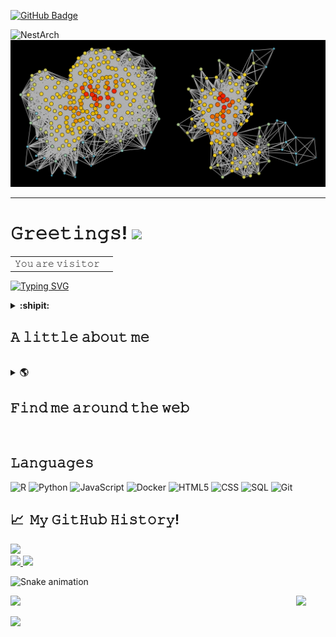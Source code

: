 [![GitHub Badge](https://img.shields.io/github/followers/Gchism94?style=social)](https://github.com/Gchism94?tab=followers)

<!-- OLD VISITOR BADGE ![visitor Badge](https://visitor-badge.glitch.me/badge?page_id=Gchism94.Gchism94&left_text=Visitors) -->

![NestArch](https://github.com/Gchism94/Nest_Arch_ColonyOrganization/blob/main/Figures/NestArchFig.png)
![Network](https://github.com/Gchism94/Nest_Arch_ColonyOrganization/blob/7814921f7ffe20ef07ec0a5557c57bed1e905fd0/Figures/Network.jpg)

***

<h1 align="left">𝙶𝚛𝚎𝚎𝚝𝚒𝚗𝚐𝚜! <img src="https://media.giphy.com/media/hvRJCLFzcasrR4ia7z/giphy.gif" width="40"></h1>

<table>
  <tr>
    <td>𝚈𝚘𝚞 𝚊𝚛𝚎 𝚟𝚒𝚜𝚒𝚝𝚘𝚛</td>
    <td><img src="https://profile-counter.glitch.me/Gchism94/count.svg" alt="" /></td>
  </tr>
</table>

[![Typing SVG](https://readme-typing-svg.herokuapp.com?font=Goldman&weight=500&size=22&duration=3000&pause=500&color=1D6685&multiline=true&width=750&height=140&lines=%24+whoami;Gchism94;%5BAKA+Greg+Chism%5D%F0%9F%A4%98;Educator+%7C+Data+Scientist+%7C+Behavioral+Ecologist;Thanks+for+visiting!+%F0%9F%92%9B)](https://git.io/typing-svg)

<details>
  <summary><b>:shipit: &nbsp; &nbsp;<h2> 𝙰 𝚕𝚒𝚝𝚝𝚕𝚎 𝚊𝚋𝚘𝚞𝚝 𝚖𝚎 </h2> &nbsp;&nbsp;&nbsp; </b></summary>
 
```R
DataScienceEducator <- setRefClass(
  "DataScienceEducator",
  fields = list(
    name = "character",
    role = "character",
    hobby = "character"
  ),
  methods = list(
    initialize = function() {
      name <<- "Greg Chism"
      role <<- "Data Science Educator"
      hobby <<- "Website Development"
    }
  )
)

say_hi <- function(ds_edu) {
  print(paste0("Passionate ", ds_edu$role, " with a research background and over eight years of experience."))
  print("Adept at harnessing data to uncover compelling stories and insight.")
  print("Empowering others to leverage their data and make complex concepts accessible.")
  print("Expanded expertise in data science tools, including inferential statistics, machine learning, containers, and programming languages.")
  print("Capable of tackling a wide range of projects and challenges.")
  print("Committed to sharing knowledge and guiding others on their data-driven journeys.")
  print("Inspiring the next generation of data scientists and storytellers by connecting storytelling with data science.")
  print("Thanks for reading!")
}

ds_edu <- DataScienceEducator$new()
say_hi(ds_edu) 
```
          
<h3>𝚈𝚘𝚞 𝚌𝚊𝚗 𝚕𝚎𝚊𝚛𝚗 𝚊 𝚕𝚘𝚝 𝚊𝚋𝚘𝚞𝚝 𝚖𝚎 𝚋𝚢 𝚠𝚑𝚊𝚝 𝙸 𝚕𝚒𝚜𝚝𝚎𝚗 𝚝𝚘!</h3>

  <a href="https://spotify-github-profile.vercel.app/api/view?uid=urpdt8zjkq63vzgwphnceq2m7&redirect=true" target="_blank">
    <img src="https://spotify-github-profile.vercel.app/api/view?uid=urpdt8zjkq63vzgwphnceq2m7&cover_image=true&theme=default&show_offline=false&background_color=1b2932&interchange=true" alt="Spotify GitHub Profile" />
  </a>
        
</details>


<details>
  <summary><b> 🌎 &nbsp; &nbsp;<h2>𝙵𝚒𝚗𝚍 𝚖𝚎 𝚊𝚛𝚘𝚞𝚗𝚍 𝚝𝚑𝚎 𝚠𝚎𝚋 </h2> &nbsp;&nbsp;&nbsp; </b></summary>
<p>
  <a href="mailto:gchism94@gmail.com"><img src="https://img.shields.io/badge/gchism94@gmail.com-red?style=for-the-badge&logo=Gmail&logoColor=white&link=mailto:gchism94@gmail.com" alt="gchism94@gmail.com" /></a> 
  <a href="https://www.linkedin.com/in/greg-chism/"><img src="https://img.shields.io/badge/greg--chism-0a66c2?style=for-the-badge&logo=linkedin&logoColor=white&link=https://www.linkedin.com/in/greg-chism/" alt="greg-chism" /></a>
  <a href="https://github.com/Gchism94"><img src="https://img.shields.io/badge/Gchism94-black?style=for-the-badge&logo=github&logoColor=white&link=https://github.com/Gchism94" alt="Gchism94" /></a>
  
  <br>
  
   <a href="https://gregtchism.com/"><img src="https://img.shields.io/badge/Personal%20Website%20%F0%9F%92%BC-38678f?style=for-the-badge&link=https://gregtchism.com/" alt="Personal Website 💼" /></a>
   <a href="https://scholar.google.com/citations?user=ZVyMRmUAAAAJ&hl=en&oi=ao"><img src="https://img.shields.io/badge/Published%20research%20%F0%9F%93%84-38678f?style=for-the-badge&link=https://scholar.google.com/citations?user=ZVyMRmUAAAAJ&hl=en&oi=ao" alt="Published research 📄" /></a>
   <a href="https://github.com/Gchism94/Research-compendiums-list/blob/main/README.md"><img src="https://img.shields.io/badge/Research%20Compendiums%20%20%F0%9F%93%9C-38678f?style=for-the-badge&link=https://github.com/Gchism94/Research-compendiums-list/blob/main/README.md" alt="Research Compendiums  📜" /></a>
   <a href="https://gregtchism.com/articles/"><img src="https://img.shields.io/badge/Teaching%20Materials%20%20%F0%9F%93%9C-38678f?style=for-the-badge&link=https://gregtchism.com/articles/" alt="Teaching Materials  📜" /></a>
</p>
</details>
  
<h2 align="left">𝙻𝚊𝚗𝚐𝚞𝚊𝚐𝚎𝚜</h2>
  
![R](https://img.shields.io/badge/-R-000?&style=for-the-badge&logo=R)
![Python](https://img.shields.io/badge/-Python-000?&style=for-the-badge&logo=Python)
![JavaScript](https://img.shields.io/badge/-JavaScript-000?&style=for-the-badge&logo=JavaScript)
![Docker](https://img.shields.io/badge/-Docker-000?&style=for-the-badge&logo=Docker)
![HTML5](https://img.shields.io/badge/-HTML5-000?&style=for-the-badge&logo=HTML5)
![CSS](https://img.shields.io/badge/-css3-000?&style=for-the-badge&logo=css3)
![SQL](https://img.shields.io/badge/-SQL-000?&style=for-the-badge&logo=MySQL)
![Git](https://img.shields.io/badge/-git-000?&style=for-the-badge&logo=git)
  
<h2> 📈 &nbsp;𝙼𝚢 𝙶𝚒𝚝𝙷𝚞𝚋 𝙷𝚒𝚜𝚝𝚘𝚛𝚢!</h2>
<a href="https://github.com/Gchism94">
  
  <img height="180em" src="https://streak-stats.demolab.com?user=Gchism94&theme=noctis-minimus&fire=008AE6&ring=38678F" class="center"/>
  <br>
  <img height="180em" src="https://github-readme-stats-git-masterrstaa-rickstaa.vercel.app/api?username=Gchism94&theme=noctis_minimus&show_icons=true" />
  <img height="180em" src="https://github-readme-stats-git-masterrstaa-rickstaa.vercel.app/api/top-langs/?username=Gchism94&theme=noctis_minimus&layout=compact" />
</a>

![Snake animation](https://github.com/Gchism94/Gchism94/raw/output/github-contribution-grid-snake-dark.svg?palette=github-dark)

<!--🪳ROACH&🕷️SPIDER--> 
<p align="left">
<img src="https://media.giphy.com/media/2fC8cduAc35UIAxHDE/giphy.gif" width="150">&nbsp;&nbsp;&nbsp;&nbsp;&nbsp;&nbsp;&nbsp;&nbsp;&nbsp;&nbsp;&nbsp;&nbsp;&nbsp;&nbsp;&nbsp;&nbsp;&nbsp;&nbsp;&nbsp;&nbsp;&nbsp;&nbsp;&nbsp;&nbsp;&nbsp;&nbsp;&nbsp;&nbsp;&nbsp;&nbsp;&nbsp;&nbsp;&nbsp;&nbsp;&nbsp;&nbsp;&nbsp;&nbsp;&nbsp;&nbsp;&nbsp;&nbsp;&nbsp;&nbsp;&nbsp;&nbsp;&nbsp;&nbsp;&nbsp;&nbsp;&nbsp;&nbsp;&nbsp;&nbsp;&nbsp;&nbsp;&nbsp;&nbsp;&nbsp;&nbsp;&nbsp;&nbsp;&nbsp;&nbsp;&nbsp;&nbsp;&nbsp;&nbsp;&nbsp;&nbsp;&nbsp;&nbsp;&nbsp;&nbsp;&nbsp;&nbsp;&nbsp;&nbsp;&nbsp;&nbsp;&nbsp;&nbsp;&nbsp;&nbsp;&nbsp;&nbsp;&nbsp;&nbsp;&nbsp;&nbsp;&nbsp;&nbsp;&nbsp;&nbsp;&nbsp;&nbsp;&nbsp;&nbsp;&nbsp;&nbsp;&nbsp;&nbsp;&nbsp;&nbsp;&nbsp;&nbsp;&nbsp;&nbsp;&nbsp;&nbsp;&nbsp;&nbsp;<img src="https://c.tenor.com/3dgbcMt6Kx4AAAAi/spider-insect.gif" width="50">


<p align="left">
  <img src="https://capsule-render.vercel.app/api?type=waving&color=gradient&height=100&section=footer"/>
</p>
